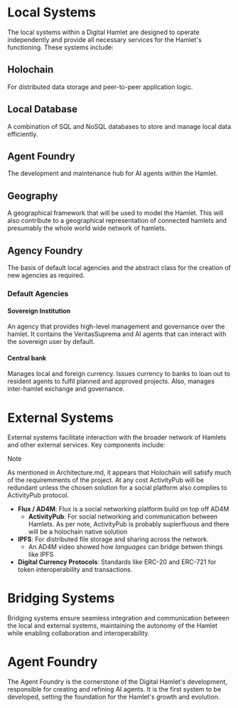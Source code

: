 # Local Systems

The local systems within a Digital Hamlet are designed to operate independently and provide all necessary services for the Hamlet's functioning. These systems include:

## Holochain

For distributed data storage and peer-to-peer application logic.

## Local Database

A combination of SQL and NoSQL databases to store and manage local data efficiently.

## Agent Foundry

The development and maintenance hub for AI agents within the Hamlet.

## Geography

A geographical framework that will be used to model the Hamlet. This will also contribute to a geographical representation of connected hamlets and presumably the whole world wide network of hamlets.

## Agency Foundry

The basis of default local agencies and the abstract class for the creation of new agencies as required.

### Default Agencies 

#### Sovereign Institution

An agency that provides high-level management and governance over the hamlet. It contains the VeritasSuprema and AI agents that can interact with the sovereign user by default.

#### Central bank

Manages local and foreign currency. Issues currency to banks to loan out to resident agents to fulfil planned and approved projects. Also, manages inter-hamlet exchange and governance.
 
# External Systems

External systems facilitate interaction with the broader network of Hamlets and other external services. Key components include:

>[!NOTE]
>As mentioned in Architecture.md, it appears that Holochain will satisfy much of the requiremments of the project. At any cost ActivityPub will be redundant unless the chosen solution for a social platform also complies to ActivityPub protocol.

- **Flux / AD4M**: Flux is a social networking platform build on top off AD4M
  - **ActivityPub**: For social networking and communication between Hamlets. As per note, ActivityPub is probably suplerfluous and there will be a holochain native solution
- **IPFS**: For distributed file storage and sharing across the network.
  - An AD4M video showed how *languages* can bridge betwen things like IPFS
- **Digital Currency Protocols**: Standards like ERC-20 and ERC-721 for token interoperability and transactions.

# Bridging Systems

Bridging systems ensure seamless integration and communication between the local and external systems, maintaining the autonomy of the Hamlet while enabling collaboration and interoperability.

# Agent Foundry

The Agent Foundry is the cornerstone of the Digital Hamlet's development, responsible for creating and refining AI agents. It is the first system to be developed, setting the foundation for the Hamlet's growth and evolution.
